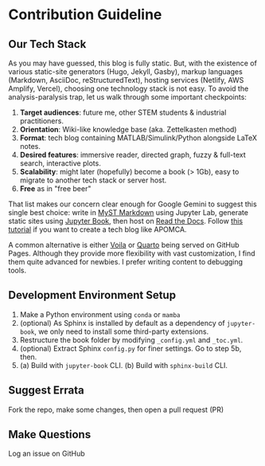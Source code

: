 # Contribution Guideline

## Our Tech Stack

As you may have guessed, this blog is fully static. But, with the existence of various static-site generators (Hugo, Jekyll, Gasby), markup languages (Markdown, AsciiDoc, reStructuredText), hosting services (Netlify, AWS Amplify, Vercel), choosing one technology stack is not easy. To avoid the analysis-paralysis trap, let us walk through some important checkpoints:

1. **Target audiences**: future me, other STEM students & industrial practitioners.
2. **Orientation**: Wiki-like knowledge base (aka. Zettelkasten method)
3. **Format**: tech blog containing MATLAB/Simulink/Python alongside LaTeX notes.
4. **Desired features**: immersive reader, directed graph, fuzzy & full-text search, interactive plots.
5. **Scalability**: might later (hopefully) become a book (> 1Gb), easy to migrate to another tech stack or server host.
6. **Free** as in "free beer"

That list makes our concern clear enough for Google Gemini to suggest this single best choice: write in [MyST Markdown](https://jupyterbook.org/en/stable/content/myst.html) using Jupyter Lab, generate static sites using [Jupyter Book](https://jupyterbook.org/en/stable/intro.html), then host on [Read the Docs](https://about.readthedocs.com/). Follow [this tutorial](https://medium.com/@soumenatta/publishing-online-books-using-jupyter-book-and-github-pages-5960d809cbb7) if you want to create a tech blog like APOMCA.

A common alternative is either [Voila](https://github.com/voila-dashboards/voila) or [Quarto](https://quarto.org/) being served on GitHub Pages. Although they provide more flexibility with vast customization, I find them quite advanced for newbies. I prefer writing content to debugging tools.

## Development Environment Setup

1. Make a Python environment using `conda` or `mamba`
2. (optional) As Sphinx is installed by default as a dependency of `jupyter-book`, we only need to install some third-party extensions.
3. Restructure the book folder by modifying `_config.yml` and `_toc.yml`.
4. (optional) Extract Sphinx `config.py` for finer settings. Go to step 5b, then.
5. (a) Build with `jupyter-book` CLI.
(b) Build with `sphinx-build` CLI.

## Suggest Errata

Fork the repo, make some changes, then open a pull request (PR)

## Make Questions

Log an issue on GitHub
